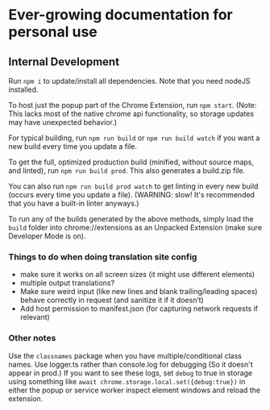# Ever-growing documentation for personal use

## Internal Development

Run `npm i` to update/install all dependencies. Note that you need nodeJS installed.

To host just the popup part of the Chrome Extension, run `npm start`. (Note: This lacks most of the native chrome api functionality, so storage updates may have unexpected behavior.)

For typical building, run `npm run build` or `npm run build watch` if you want a new build every time you update a file.

To get the full, optimized production build (minified, without source maps, and linted), run `npm run build prod`. This also generates a build.zip file.

You can also run `npm run build prod watch` to get linting in every new build (occurs every time you update a file). (WARNING: slow! It's recommended that you have a built-in linter anyways.)

To run any of the builds generated by the above methods, simply load the `build` folder into chrome://extensions as an Unpacked Extension (make sure Developer Mode is on).

### Things to do when doing translation site config

- make sure it works on all screen sizes (it might use different elements)
- multiple output translations?
- Make sure weird input (like new lines and blank trailing/leading spaces) behave correctly in request (and sanitize it if it doesn’t)
- Add host permission to manifest.json (for capturing network requests if relevant)

### Other notes

Use the `classnames` package when you have multiple/conditional class names.
Use logger.ts rather than console.log for debugging (So it doesn't appear in prod.) If you want to see these logs, set `debug` to true in storage using something like `await chrome.storage.local.set({debug:true})` in either the popup or service worker inspect element windows and reload the extension.
